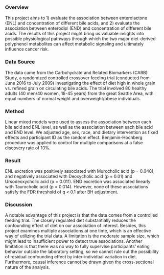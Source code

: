 ### Overview
This project aims to 1) evaluate the association between enterolactone (ENL) and concentration of different bile acids, and 2) evaluate the association between enterodiol (END) and concentration of different bile acids. The results of this project might bring us valuable insights into possible physiological pathways through which the two major diet-derived polyphenol metabolites can affect metabolic signaling and ultimately influence cancer risk.

### Data Source
The data came from the Carbohydrate and Related Biomarkers (CARB) Study, a randomized controlled crossover feeding trial (conducted from June 2016 to July 2009) investigating the effect of diet high in whole grain vs. refined grain on circulating bile acids. The trial involved 80 healthy adults (40 men/40 women, 18-45 years) from the great Seattle Area, with equal numbers of normal weight and overweight/obese individuals.

### Method
Linear mixed models were used to assess the association between each bile acid and ENL level, as well as the association between each bile acid and END level. We adjusted age, sex, race, and dietary intervention as fixed effects and participant ID as the random effect. Benjamin-Hochberg procedure was applied to control for multiple comparisons at a false discovery rate of 10%.  

### Result
ENL excretion was positively associated with Murocholic acid (p = 0.048), and negatively associated with Deoxycholic acid (p = 0.01) and Ursodeoxycholic acid (p = 0.011). END excretion was associated linearly with Taurocholic acid (p = 0.014). However, none of these associations satisfy the FDR threshold of q < 0.1 after BH adjustment.

### Discussion
A notable advantage of this project is that the data comes from a controlled feeding trial. The closely regulated diet substantially reduces the confounding effect of diet on our association of interest. Besides, this project examines multiple associations at one time, which is an effective way of utilizing the trial data. A limitation is the moderate sample size, which might lead to insufficient power to detect true associations. Another limitation is that there was no way to fully supervise participants’ eating behavior outside the laboratory setting, so we cannot rule out the possibility of residual confounding effect by inter-individual variation in diet. Furthermore, causal inference cannot be drawn given the cross-sectional nature of the analysis.
